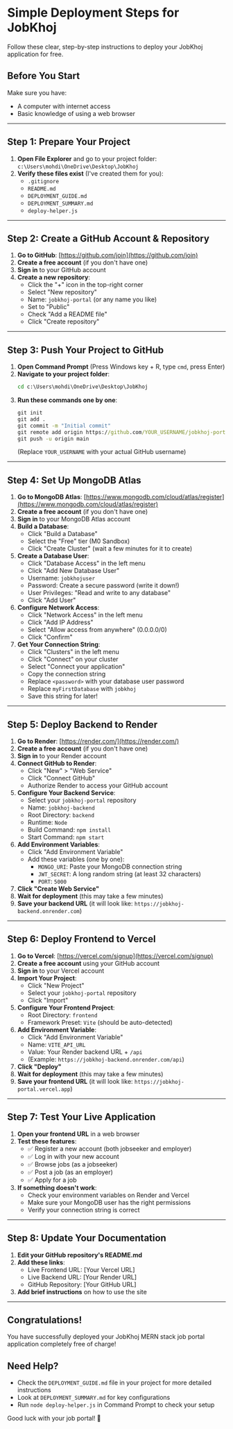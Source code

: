 # Simple Deployment Steps for JobKhoj

Follow these clear, step-by-step instructions to deploy your JobKhoj application for free.

## **Before You Start**
Make sure you have:
- A computer with internet access
- Basic knowledge of using a web browser

---

## **Step 1: Prepare Your Project**

1. **Open File Explorer** and go to your project folder: `c:\Users\mohdi\OneDrive\Desktop\JobKhoj`
2. **Verify these files exist** (I've created them for you):
   - `.gitignore`
   - `README.md`
   - `DEPLOYMENT_GUIDE.md`
   - `DEPLOYMENT_SUMMARY.md`
   - `deploy-helper.js`

---

## **Step 2: Create a GitHub Account & Repository**

1. **Go to GitHub**: [https://github.com/join](https://github.com/join)
2. **Create a free account** (if you don't have one)
3. **Sign in** to your GitHub account
4. **Create a new repository**: 
   - Click the "+" icon in the top-right corner
   - Select "New repository"
   - Name: `jobkhoj-portal` (or any name you like)
   - Set to "Public"
   - Check "Add a README file"
   - Click "Create repository"

---

## **Step 3: Push Your Project to GitHub**

1. **Open Command Prompt** (Press Windows key + R, type `cmd`, press Enter)
2. **Navigate to your project folder**: 
   ```cmd
   cd c:\Users\mohdi\OneDrive\Desktop\JobKhoj
   ```
3. **Run these commands one by one**: 
   ```cmd
   git init
   git add .
   git commit -m "Initial commit"
   git remote add origin https://github.com/YOUR_USERNAME/jobkhoj-portal.git
   git push -u origin main
   ```
   (Replace `YOUR_USERNAME` with your actual GitHub username)

---

## **Step 4: Set Up MongoDB Atlas**

1. **Go to MongoDB Atlas**: [https://www.mongodb.com/cloud/atlas/register](https://www.mongodb.com/cloud/atlas/register)
2. **Create a free account** (if you don't have one)
3. **Sign in** to your MongoDB Atlas account
4. **Build a Database**: 
   - Click "Build a Database"
   - Select the "Free" tier (M0 Sandbox)
   - Click "Create Cluster" (wait a few minutes for it to create)
5. **Create a Database User**: 
   - Click "Database Access" in the left menu
   - Click "Add New Database User"
   - Username: `jobkhojuser`
   - Password: Create a secure password (write it down!)
   - User Privileges: "Read and write to any database"
   - Click "Add User"
6. **Configure Network Access**: 
   - Click "Network Access" in the left menu
   - Click "Add IP Address"
   - Select "Allow access from anywhere" (0.0.0.0/0)
   - Click "Confirm"
7. **Get Your Connection String**: 
   - Click "Clusters" in the left menu
   - Click "Connect" on your cluster
   - Select "Connect your application"
   - Copy the connection string
   - Replace `<password>` with your database user password
   - Replace `myFirstDatabase` with `jobkhoj`
   - Save this string for later!

---

## **Step 5: Deploy Backend to Render**

1. **Go to Render**: [https://render.com/](https://render.com/)
2. **Create a free account** (if you don't have one)
3. **Sign in** to your Render account
4. **Connect GitHub to Render**: 
   - Click "New" > "Web Service"
   - Click "Connect GitHub"
   - Authorize Render to access your GitHub account
5. **Configure Your Backend Service**: 
   - Select your `jobkhoj-portal` repository
   - Name: `jobkhoj-backend`
   - Root Directory: `backend`
   - Runtime: `Node`
   - Build Command: `npm install`
   - Start Command: `npm start`
6. **Add Environment Variables**: 
   - Click "Add Environment Variable"
   - Add these variables (one by one):
     - `MONGO_URI`: Paste your MongoDB connection string
     - `JWT_SECRET`: A long random string (at least 32 characters)
     - `PORT`: `5000`
7. **Click "Create Web Service"**
8. **Wait for deployment** (this may take a few minutes)
9. **Save your backend URL** (it will look like: `https://jobkhoj-backend.onrender.com`)

---

## **Step 6: Deploy Frontend to Vercel**

1. **Go to Vercel**: [https://vercel.com/signup](https://vercel.com/signup)
2. **Create a free account** using your GitHub account
3. **Sign in** to your Vercel account
4. **Import Your Project**: 
   - Click "New Project"
   - Select your `jobkhoj-portal` repository
   - Click "Import"
5. **Configure Your Frontend Project**: 
   - Root Directory: `frontend`
   - Framework Preset: `Vite` (should be auto-detected)
6. **Add Environment Variable**: 
   - Click "Add Environment Variable"
   - Name: `VITE_API_URL`
   - Value: Your Render backend URL + `/api`
   - (Example: `https://jobkhoj-backend.onrender.com/api`)
7. **Click "Deploy"**
8. **Wait for deployment** (this may take a few minutes)
9. **Save your frontend URL** (it will look like: `https://jobkhoj-portal.vercel.app`)

---

## **Step 7: Test Your Live Application**

1. **Open your frontend URL** in a web browser
2. **Test these features**: 
   - ✅ Register a new account (both jobseeker and employer)
   - ✅ Log in with your new account
   - ✅ Browse jobs (as a jobseeker)
   - ✅ Post a job (as an employer)
   - ✅ Apply for a job
3. **If something doesn't work**: 
   - Check your environment variables on Render and Vercel
   - Make sure your MongoDB user has the right permissions
   - Verify your connection string is correct

---

## **Step 8: Update Your Documentation**

1. **Edit your GitHub repository's README.md**
2. **Add these links**: 
   - Live Frontend URL: [Your Vercel URL]
   - Live Backend URL: [Your Render URL]
   - GitHub Repository: [Your GitHub URL]
3. **Add brief instructions** on how to use the site

---

## **Congratulations!**

You have successfully deployed your JobKhoj MERN stack job portal application completely free of charge!

## **Need Help?**

- Check the `DEPLOYMENT_GUIDE.md` file in your project for more detailed instructions
- Look at `DEPLOYMENT_SUMMARY.md` for key configurations
- Run `node deploy-helper.js` in Command Prompt to check your setup

Good luck with your job portal! 🚀